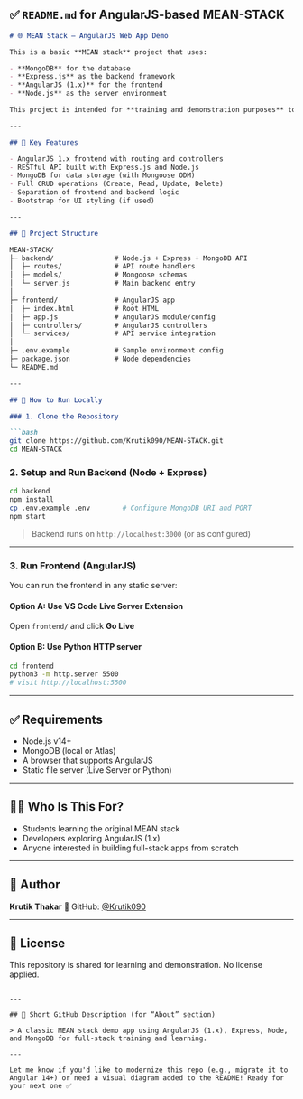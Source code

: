 ## ✅ `README.md` for AngularJS-based MEAN-STACK

```markdown
# 🌐 MEAN Stack – AngularJS Web App Demo

This is a basic **MEAN stack** project that uses:

- **MongoDB** for the database  
- **Express.js** as the backend framework  
- **AngularJS (1.x)** for the frontend  
- **Node.js** as the server environment

This project is intended for **training and demonstration purposes** to help understand how the original MEAN stack works together to build full-stack web applications.

---

## 🧩 Key Features

- AngularJS 1.x frontend with routing and controllers
- RESTful API built with Express.js and Node.js
- MongoDB for data storage (with Mongoose ODM)
- Full CRUD operations (Create, Read, Update, Delete)
- Separation of frontend and backend logic
- Bootstrap for UI styling (if used)

---

## 📁 Project Structure

MEAN-STACK/
├─ backend/               # Node.js + Express + MongoDB API
│  ├─ routes/             # API route handlers
│  ├─ models/             # Mongoose schemas
│  └─ server.js           # Main backend entry
│
├─ frontend/              # AngularJS app
│  ├─ index.html          # Root HTML
│  ├─ app.js              # AngularJS module/config
│  ├─ controllers/        # AngularJS controllers
│  └─ services/           # API service integration
│
├─ .env.example           # Sample environment config
├─ package.json           # Node dependencies
└─ README.md

---

## 🚀 How to Run Locally

### 1. Clone the Repository

```bash
git clone https://github.com/Krutik090/MEAN-STACK.git
cd MEAN-STACK
````

### 2. Setup and Run Backend (Node + Express)

```bash
cd backend
npm install
cp .env.example .env        # Configure MongoDB URI and PORT
npm start
```

> Backend runs on `http://localhost:3000` (or as configured)

---

### 3. Run Frontend (AngularJS)

You can run the frontend in any static server:

#### Option A: Use VS Code Live Server Extension

Open `frontend/` and click **Go Live**

#### Option B: Use Python HTTP server

```bash
cd frontend
python3 -m http.server 5500
# visit http://localhost:5500
```

---

## ✅ Requirements

* Node.js v14+
* MongoDB (local or Atlas)
* A browser that supports AngularJS
* Static file server (Live Server or Python)

---

## 👨‍🏫 Who Is This For?

* Students learning the original MEAN stack
* Developers exploring AngularJS (1.x)
* Anyone interested in building full-stack apps from scratch

---

## 👤 Author

**Krutik Thakar**
🔗 GitHub: [@Krutik090](https://github.com/Krutik090)

---

## 📄 License

This repository is shared for learning and demonstration. No license applied.

```

---

## 🔖 Short GitHub Description (for “About” section)

> A classic MEAN stack demo app using AngularJS (1.x), Express, Node, and MongoDB for full-stack training and learning.

---

Let me know if you'd like to modernize this repo (e.g., migrate it to Angular 14+) or need a visual diagram added to the README! Ready for your next one ✅
```

